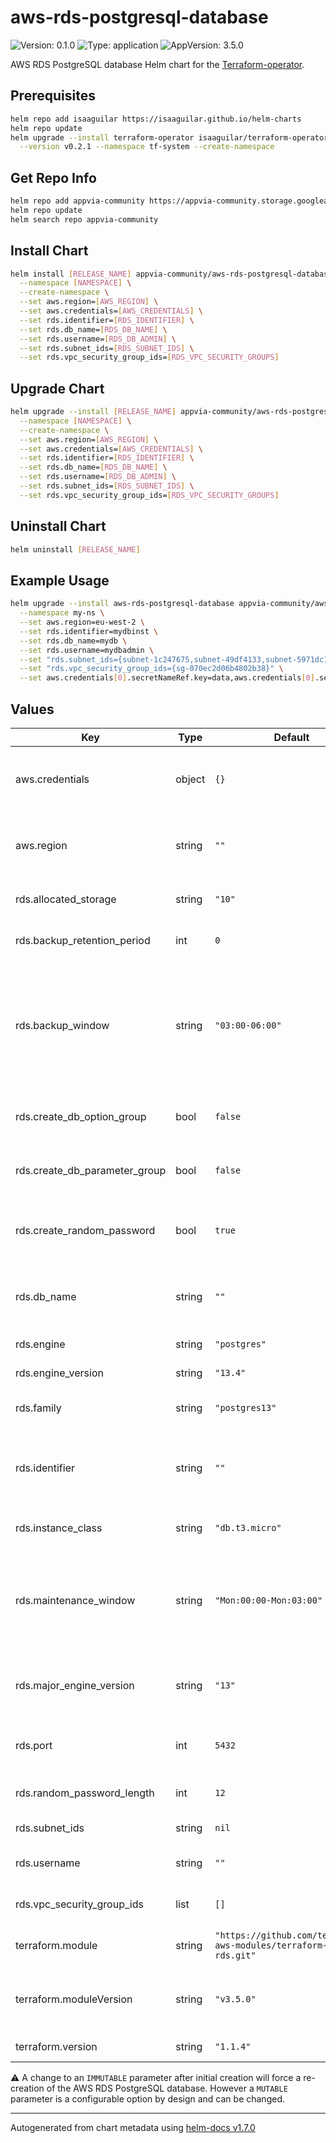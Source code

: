 # aws-rds-postgresql-database

![Version: 0.1.0](https://img.shields.io/badge/Version-0.1.0-informational?style=flat-square) ![Type: application](https://img.shields.io/badge/Type-application-informational?style=flat-square) ![AppVersion: 3.5.0](https://img.shields.io/badge/AppVersion-3.5.0-informational?style=flat-square)

AWS RDS PostgreSQL database Helm chart for the [Terraform-operator](https://github.com/isaaguilar/terraform-operator).

## Prerequisites
```bash
helm repo add isaaguilar https://isaaguilar.github.io/helm-charts
helm repo update
helm upgrade --install terraform-operator isaaguilar/terraform-operator \
  --version v0.2.1 --namespace tf-system --create-namespace
```

## Get Repo Info
```bash
helm repo add appvia-community https://appvia-community.storage.googleapis.com
helm repo update
helm search repo appvia-community
```

## Install Chart
```bash
helm install [RELEASE_NAME] appvia-community/aws-rds-postgresql-database \
  --namespace [NAMESPACE] \
  --create-namespace \
  --set aws.region=[AWS_REGION] \
  --set aws.credentials=[AWS_CREDENTIALS] \
  --set rds.identifier=[RDS_IDENTIFIER] \
  --set rds.db_name=[RDS_DB_NAME] \
  --set rds.username=[RDS_DB_ADMIN] \
  --set rds.subnet_ids=[RDS_SUBNET_IDS] \
  --set rds.vpc_security_group_ids=[RDS_VPC_SECURITY_GROUPS]
```

## Upgrade Chart
```bash
helm upgrade --install [RELEASE_NAME] appvia-community/aws-rds-postgresql-database \
  --namespace [NAMESPACE] \
  --create-namespace \
  --set aws.region=[AWS_REGION] \
  --set aws.credentials=[AWS_CREDENTIALS] \
  --set rds.identifier=[RDS_IDENTIFIER] \
  --set rds.db_name=[RDS_DB_NAME] \
  --set rds.username=[RDS_DB_ADMIN] \
  --set rds.subnet_ids=[RDS_SUBNET_IDS] \
  --set rds.vpc_security_group_ids=[RDS_VPC_SECURITY_GROUPS]
```

## Uninstall Chart
```bash
helm uninstall [RELEASE_NAME]
```


## Example Usage
```bash
helm upgrade --install aws-rds-postgresql-database appvia-community/aws-rds-postgresql-database \
  --namespace my-ns \
  --set aws.region=eu-west-2 \
  --set rds.identifier=mydbinst \
  --set rds.db_name=mydb \
  --set rds.username=mydbadmin \
  --set "rds.subnet_ids={subnet-1c247675,subnet-49df4133,subnet-5971dc15}" \
  --set "rds.vpc_security_group_ids={sg-070ec2d06b4802b38}" \
  --set aws.credentials[0].secretNameRef.key=data,aws.credentials[0].secretNameRef.name=tf-aws-secrets,aws.credentials[0].secretNameRef.namespace=my-ns
```

## Values

| Key | Type | Default | Description |
|-----|------|---------|-------------|
| aws.credentials | object | `{}` | The AWS credentials to be used for provisioning the RDS PostgreSQL database |
| aws.region | string | `""` | The AWS region where the RDS PostgreSQL database should be created |
| rds.allocated_storage | string | `"10"` | The allocated storage in gigabytes [MUTABLE]|
| rds.backup_retention_period | int | `0` | The days to retain backups for [MUTABLE]|
| rds.backup_window | string | `"03:00-06:00"` | The daily time range (in UTC) during which automated backups are created if they are enabled. Example: '09:46-10:16'. Must not overlap with maintenance_window [MUTABLE]|
| rds.create_db_option_group | bool | `false` | Specifies whether a database option group should be created [MUTABLE]|
| rds.create_db_parameter_group | bool | `false` | Specifies whether a database parameter group should be created [MUTABLE]|
| rds.create_random_password | bool | `true` | Specifies whether to create a random password for the master DB user [MUTABLE]|
| rds.db_name | string | `""` | The DB name to create. If omitted, no database is created initially [IMMUTABLE]|
| rds.engine | string | `"postgres"` | The database engine to use [IMMUTABLE]|
| rds.engine_version | string | `"13.4"` | The engine version to use [MUTABLE]|
| rds.family | string | `"postgres13"` | The family of the DB parameter group [MUTABLE]|
| rds.identifier | string | `""` | identifier	The name of the RDS instance, if omitted, Terraform will assign a random, unique identifier [IMMUTABLE]|
| rds.instance_class | string | `"db.t3.micro"` | The instance type of the RDS instance [MUTABLE]|
| rds.maintenance_window | string | `"Mon:00:00-Mon:03:00"` | The window to perform maintenance in. Syntax: 'ddd:hh24:mi-ddd:hh24:mi'. Eg: 'Mon:00:00-Mon:03:00' [MUTABLE]|
| rds.major_engine_version | string | `"13"` | Specifies the major version of the engine that this option group should be associated with [MUTABLE]|
| rds.port | int | `5432` | The port on which the DB accepts connections [MUTABLE]|
| rds.random_password_length | int | `12` | The length of the random password to create [MUTABLE]|
| rds.subnet_ids | string | `nil` | A list of VPC subnet IDs [MUTABLE]|
| rds.username | string | `""` | Username for the master DB user [MUTABLE]|
| rds.vpc_security_group_ids | list | `[]` | List of VPC security groups to associate [MUTABLE]|
| terraform.module | string | `"https://github.com/terraform-aws-modules/terraform-aws-rds.git"` | The HashiCorp official Terraform module |
| terraform.moduleVersion | string | `"v3.5.0"` | The version of the Terraform module used to create an RDS PostgreSQL database |
| terraform.version | string | `"1.1.4"` | The version of Terraform used |

:warning: A change to an `IMMUTABLE` parameter after initial creation will force a re-creation of the AWS RDS PostgreSQL database. However a `MUTABLE` parameter is a configurable option by design and can be changed.

----------------------------------------------
Autogenerated from chart metadata using [helm-docs v1.7.0](https://github.com/norwoodj/helm-docs/releases/v1.7.0)
